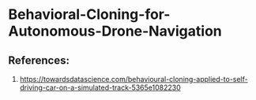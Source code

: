 # Behavioral-Cloning-for-Autonomous-Drone-Navigation

## References:
1. https://towardsdatascience.com/behavioural-cloning-applied-to-self-driving-car-on-a-simulated-track-5365e1082230

